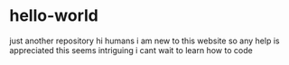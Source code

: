 # hello-world
just another repository
hi humans
i am new to this website so any help is appreciated
this seems intriguing
i cant wait to learn how to code

